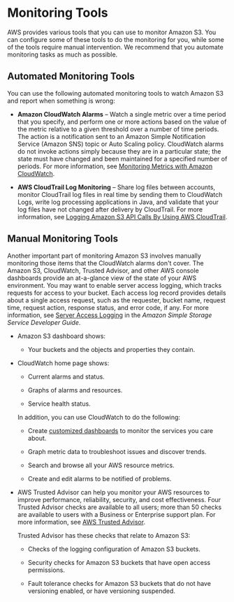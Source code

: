 # Monitoring Tools<a name="monitoring-automated-manual"></a>

AWS provides various tools that you can use to monitor Amazon S3\. You can configure some of these tools to do the monitoring for you, while some of the tools require manual intervention\. We recommend that you automate monitoring tasks as much as possible\.

## Automated Monitoring Tools<a name="monitoring-automated_tools"></a>

You can use the following automated monitoring tools to watch Amazon S3 and report when something is wrong:

+ **Amazon CloudWatch Alarms** – Watch a single metric over a time period that you specify, and perform one or more actions based on the value of the metric relative to a given threshold over a number of time periods\. The action is a notification sent to an Amazon Simple Notification Service \(Amazon SNS\) topic or Auto Scaling policy\. CloudWatch alarms do not invoke actions simply because they are in a particular state; the state must have changed and been maintained for a specified number of periods\. For more information, see [Monitoring Metrics with Amazon CloudWatch](cloudwatch-monitoring.md)\.

+ **AWS CloudTrail Log Monitoring** – Share log files between accounts, monitor CloudTrail log files in real time by sending them to CloudWatch Logs, write log processing applications in Java, and validate that your log files have not changed after delivery by CloudTrail\. For more information, see [Logging Amazon S3 API Calls By Using AWS CloudTrail](cloudtrail-logging.md)\.

## Manual Monitoring Tools<a name="monitoring-manual-tools"></a>

Another important part of monitoring Amazon S3 involves manually monitoring those items that the CloudWatch alarms don't cover\. The Amazon S3, CloudWatch, Trusted Advisor, and other AWS console dashboards provide an at\-a\-glance view of the state of your AWS environment\. You may want to enable server access logging, which tracks requests for access to your bucket\. Each access log record provides details about a single access request, such as the requester, bucket name, request time, request action, response status, and error code, if any\. For more information, see [Server Access Logging](ServerLogs.md) in the *Amazon Simple Storage Service Developer Guide*\.

+ Amazon S3 dashboard shows:

  + Your buckets and the objects and properties they contain\.

+ CloudWatch home page shows:

  + Current alarms and status\.

  + Graphs of alarms and resources\.

  + Service health status\.

  In addition, you can use CloudWatch to do the following: 

  + Create [customized dashboards](http://docs.aws.amazon.com/AmazonCloudWatch/latest/DeveloperGuide/CloudWatch_Dashboards.html) to monitor the services you care about\.

  + Graph metric data to troubleshoot issues and discover trends\.

  + Search and browse all your AWS resource metrics\.

  + Create and edit alarms to be notified of problems\.

+ AWS Trusted Advisor can help you monitor your AWS resources to improve performance, reliability, security, and cost effectiveness\. Four Trusted Advisor checks are available to all users; more than 50 checks are available to users with a Business or Enterprise support plan\. For more information, see [AWS Trusted Advisor](https://aws.amazon.com/premiumsupport/trustedadvisor/)\.

  Trusted Advisor has these checks that relate to Amazon S3: 

  + Checks of the logging configuration of Amazon S3 buckets\.

  + Security checks for Amazon S3 buckets that have open access permissions\.

  + Fault tolerance checks for Amazon S3 buckets that do not have versioning enabled, or have versioning suspended\.